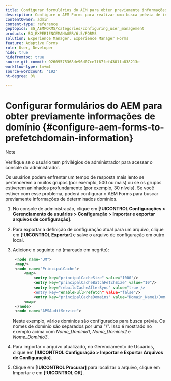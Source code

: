 ```yaml
---
title: Configurar formulários do AEM para obter previamente informações de domínio
description: Configure o AEM Forms para realizar uma busca prévia de informações de domínio se você enfrentar um tempo de resposta mais lento devido a grupos profundamente aninhados ou se você for membro de vários grupos.
contentOwner: admin
content-type: reference
geptopics: SG_AEMFORMS/categories/configuring_user_management
products: SG_EXPERIENCEMANAGER/6.5/FORMS
solution: Experience Manager, Experience Manager Forms
feature: Adaptive Forms
role: User, Developer
hide: true
hidefromtoc: true
source-git-commit: 92609575368de96d07ce7f67fef4301fa838213e
workflow-type: tm+mt
source-wordcount: '192'
ht-degree: 0%

---
```


# Configurar formulários do AEM para obter previamente informações de domínio {#configure-aem-forms-to-prefetchdomain-information}

>[!NOTE]
> 
> Verifique se o usuário tem privilégios de administrador para acessar o console do administrador.

Os usuários podem enfrentar um tempo de resposta mais lento se pertencerem a muitos grupos (por exemplo, 500 ou mais) ou se os grupos estiverem aninhados profundamente (por exemplo, 30 níveis). Se você estiver com esse problema, poderá configurar o AEM Forms para buscar previamente informações de determinados domínios.

1. No console de administração, clique em **[!UICONTROL Configurações > Gerenciamento de usuários > Configuração > Importar e exportar arquivos de configuração]**.
1. Para exportar a definição de configuração atual para um arquivo, clique em **[!UICONTROL Exportar]** e salve o arquivo de configuração em outro local.
1. Adicione o seguinte nó (marcado em negrito):

   ```xml
    <node name="UM">
    <map/>
    <node name="PrincipalCache">
        <map>
            <entry key="principalCacheSize" value="1000"/>
            <entry key="principalCacheBatchFetchSize" value="10"/>
            <entry key="rebuildCacheAfterSync" value="true />
            <entry key="enableFullPrefetch" value="false"/>
            <entry key="principalCacheDomains" value="Domain_Name1/Domain_Name2/Domain_Name3"/>
        <map>
    </node>
    <node name="APSAuditService">
   ```

   Neste exemplo, vários domínios são configurados para busca prévia. Os nomes de domínio são separados por uma &quot;/&quot;. Isso é mostrado no exemplo acima com *Nome_Domínio1*, *Nome_Domínio2* e *Nome_Domínio3*.

1. Para importar o arquivo atualizado, no Gerenciamento de Usuários, clique em **[!UICONTROL Configuração > Importar e Exportar Arquivos de Configuração]**.
1. Clique em **[!UICONTROL Procurar]** para localizar o arquivo, clique em Importar e em **[!UICONTROL OK]**.
